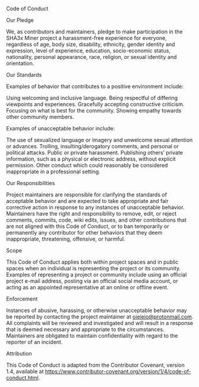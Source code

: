 Code of Conduct

Our Pledge

We, as contributors and maintainers, pledge to make participation in the SHA3x Miner project a harassment-free experience for everyone, regardless of age, body size, disability, ethnicity, gender identity and expression, level of experience, education, socio-economic status, nationality, personal appearance, race, religion, or sexual identity and orientation.

Our Standards

Examples of behavior that contributes to a positive environment include:

Using welcoming and inclusive language.
Being respectful of differing viewpoints and experiences.
Gracefully accepting constructive criticism.
Focusing on what is best for the community.
Showing empathy towards other community members.

Examples of unacceptable behavior include:

The use of sexualized language or imagery and unwelcome sexual attention or advances.
Trolling, insulting/derogatory comments, and personal or political attacks.
Public or private harassment.
Publishing others’ private information, such as a physical or electronic address, without explicit permission.
Other conduct which could reasonably be considered inappropriate in a professional setting.

Our Responsibilities

Project maintainers are responsible for clarifying the standards of acceptable behavior and are expected to take appropriate and fair corrective action in response to any instances of unacceptable behavior.
Maintainers have the right and responsibility to remove, edit, or reject comments, commits, code, wiki edits, issues, and other contributions that are not aligned with this Code of Conduct, or to ban temporarily or permanently any contributor for other behaviors that they deem inappropriate, threatening, offensive, or harmful.

Scope

This Code of Conduct applies both within project spaces and in public spaces when an individual is representing the project or its community. Examples of representing a project or community include using an official project e-mail address, posting via an official social media account, or acting as an appointed 
representative at an online or offline event.

Enforcement

Instances of abusive, harassing, or otherwise unacceptable behavior may be reported by contacting the project maintainer at oieieio@protonmail.com. All complaints will be reviewed and investigated and will result in a response that is deemed necessary and appropriate to the circumstances. Maintainers are obligated to maintain confidentiality with regard to the reporter of an incident.

Attribution

This Code of Conduct is adapted from the Contributor Covenant, version 1.4, available at https://www.contributor-covenant.org/version/1/4/code-of-conduct.html.
